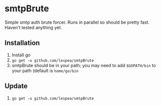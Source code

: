 # smtpBrute
Simple smtp auth brute forcer.  Runs in parallel so should be pretty fast.  Haven't tested anything yet.

## Installation
1. Install go
2. `go get -u github.com/lespea/smtpBrute`
3. smtpBrute should be in your path; you may need to add `$GOPATH/bin` to your path (default is `home/go/bin`

## Update
1. `go get -u github.com/lespea/smtpBrute`
